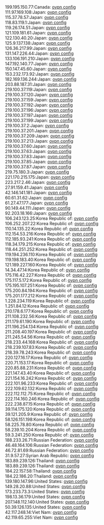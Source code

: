 199.195.150.77:Canada: [ovpn config](vpn/199_195_150_77.ovpn)  
111.97.169.108:Japan: [ovpn config](vpn/111_97_169_108.ovpn)  
115.37.78.57:Japan: [ovpn config](vpn/115_37_78_57.ovpn)  
118.83.119.1:Japan: [ovpn config](vpn/118_83_119_1.ovpn)  
119.26.174.51:Japan: [ovpn config](vpn/119_26_174_51.ovpn)  
121.109.181.61:Japan: [ovpn config](vpn/121_109_181_61.ovpn)  
122.130.40.20:Japan: [ovpn config](vpn/122_130_40_20.ovpn)  
125.9.137.138:Japan: [ovpn config](vpn/125_9_137_138.ovpn)  
126.36.217.99:Japan: [ovpn config](vpn/126_36_217_99.ovpn)  
131.147.226.44:Japan: [ovpn config](vpn/131_147_226_44.ovpn)  
133.106.191.210:Japan: [ovpn config](vpn/133_106_191_210.ovpn)  
147.192.140.77:Japan: [ovpn config](vpn/147_192_140_77.ovpn)  
150.147.45.60:Japan: [ovpn config](vpn/150_147_45_60.ovpn)  
153.232.173.92:Japan: [ovpn config](vpn/153_232_173_92.ovpn)  
182.169.136.244:Japan: [ovpn config](vpn/182_169_136_244.ovpn)  
203.88.187.31:Japan: [ovpn config](vpn/203_88_187_31.ovpn)  
219.100.37.119:Japan: [ovpn config](vpn/219_100_37_119.ovpn)  
219.100.37.120:Japan: [ovpn config](vpn/219_100_37_120.ovpn)  
219.100.37.159:Japan: [ovpn config](vpn/219_100_37_159.ovpn)  
219.100.37.192:Japan: [ovpn config](vpn/219_100_37_192.ovpn)  
219.100.37.196:Japan: [ovpn config](vpn/219_100_37_196.ovpn)  
219.100.37.197:Japan: [ovpn config](vpn/219_100_37_197.ovpn)  
219.100.37.199:Japan: [ovpn config](vpn/219_100_37_199.ovpn)  
219.100.37.2:Japan: [ovpn config](vpn/219_100_37_2.ovpn)  
219.100.37.201:Japan: [ovpn config](vpn/219_100_37_201.ovpn)  
219.100.37.209:Japan: [ovpn config](vpn/219_100_37_209.ovpn)  
219.100.37.213:Japan: [ovpn config](vpn/219_100_37_213.ovpn)  
219.100.37.60:Japan: [ovpn config](vpn/219_100_37_60.ovpn)  
219.100.37.63:Japan: [ovpn config](vpn/219_100_37_63.ovpn)  
219.100.37.83:Japan: [ovpn config](vpn/219_100_37_83.ovpn)  
219.100.37.85:Japan: [ovpn config](vpn/219_100_37_85.ovpn)  
219.100.37.87:Japan: [ovpn config](vpn/219_100_37_87.ovpn)  
219.75.180.3:Japan: [ovpn config](vpn/219_75_180_3.ovpn)  
221.170.215.175:Japan: [ovpn config](vpn/221_170_215_175.ovpn)  
223.217.2.46:Japan: [ovpn config](vpn/223_217_2_46.ovpn)  
27.91.159.41:Japan: [ovpn config](vpn/27_91_159_41.ovpn)  
42.146.141.181:Japan: [ovpn config](vpn/42_146_141_181.ovpn)  
60.61.31.62:Japan: [ovpn config](vpn/60_61_31_62.ovpn)  
61.27.47.177:Japan: [ovpn config](vpn/61_27_47_177.ovpn)  
90.149.44.111:Japan: [ovpn config](vpn/90_149_44_111.ovpn)  
92.203.18.166:Japan: [ovpn config](vpn/92_203_18_166.ovpn)  
106.243.123.25:Korea Republic of: [ovpn config](vpn/106_243_123_25.ovpn)  
106.252.207.22:Korea Republic of: [ovpn config](vpn/106_252_207_22.ovpn)  
110.14.135.22:Korea Republic of: [ovpn config](vpn/110_14_135_22.ovpn)  
112.154.53.216:Korea Republic of: [ovpn config](vpn/112_154_53_216.ovpn)  
112.185.93.241:Korea Republic of: [ovpn config](vpn/112_185_93_241.ovpn)  
118.34.179.215:Korea Republic of: [ovpn config](vpn/118_34_179_215.ovpn)  
118.44.251.252:Korea Republic of: [ovpn config](vpn/118_44_251_252.ovpn)  
119.194.236.110:Korea Republic of: [ovpn config](vpn/119_194_236_110.ovpn)  
119.198.183.40:Korea Republic of: [ovpn config](vpn/119_198_183_40.ovpn)  
121.189.227.160:Korea Republic of: [ovpn config](vpn/121_189_227_160.ovpn)  
14.34.47.14:Korea Republic of: [ovpn config](vpn/14_34_47_14.ovpn)  
175.116.42.227:Korea Republic of: [ovpn config](vpn/175_116_42_227.ovpn)  
175.117.5.172:Korea Republic of: [ovpn config](vpn/175_117_5_172.ovpn)  
175.195.107.251:Korea Republic of: [ovpn config](vpn/175_195_107_251.ovpn)  
175.200.84.194:Korea Republic of: [ovpn config](vpn/175_200_84_194.ovpn)  
175.201.177.212:Korea Republic of: [ovpn config](vpn/175_201_177_212.ovpn)  
1.228.234.119:Korea Republic of: [ovpn config](vpn/1_228_234_119.ovpn)  
1.251.84.12:Korea Republic of: [ovpn config](vpn/1_251_84_12.ovpn)  
210.178.6.177:Korea Republic of: [ovpn config](vpn/210_178_6_177.ovpn)  
211.108.232.56:Korea Republic of: [ovpn config](vpn/211_108_232_56.ovpn)  
211.179.61.190:Korea Republic of: [ovpn config](vpn/211_179_61_190.ovpn)  
211.196.254.134:Korea Republic of: [ovpn config](vpn/211_196_254_134.ovpn)  
211.208.40.197:Korea Republic of: [ovpn config](vpn/211_208_40_197.ovpn)  
211.245.54.56:Korea Republic of: [ovpn config](vpn/211_245_54_56.ovpn)  
218.233.44.168:Korea Republic of: [ovpn config](vpn/218_233_44_168.ovpn)  
218.239.107.83:Korea Republic of: [ovpn config](vpn/218_239_107_83.ovpn)  
218.39.78.243:Korea Republic of: [ovpn config](vpn/218_39_78_243.ovpn)  
220.127.16.17:Korea Republic of: [ovpn config](vpn/220_127_16_17.ovpn)  
220.71.153.17:Korea Republic of: [ovpn config](vpn/220_71_153_17.ovpn)  
220.85.88.231:Korea Republic of: [ovpn config](vpn/220_85_88_231.ovpn)  
221.147.43.40:Korea Republic of: [ovpn config](vpn/221_147_43_40.ovpn)  
221.154.16.242:Korea Republic of: [ovpn config](vpn/221_154_16_242.ovpn)  
222.101.96.233:Korea Republic of: [ovpn config](vpn/222_101_96_233.ovpn)  
222.109.62.132:Korea Republic of: [ovpn config](vpn/222_109_62_132.ovpn)  
222.112.112.75:Korea Republic of: [ovpn config](vpn/222_112_112_75.ovpn)  
222.114.160.246:Korea Republic of: [ovpn config](vpn/222_114_160_246.ovpn)  
222.238.87.15:Korea Republic of: [ovpn config](vpn/222_238_87_15.ovpn)  
39.114.175.120:Korea Republic of: [ovpn config](vpn/39_114_175_120.ovpn)  
39.121.205.9:Korea Republic of: [ovpn config](vpn/39_121_205_9.ovpn)  
58.126.151.198:Korea Republic of: [ovpn config](vpn/58_126_151_198.ovpn)  
58.225.78.80:Korea Republic of: [ovpn config](vpn/58_225_78_80.ovpn)  
58.239.10.204:Korea Republic of: [ovpn config](vpn/58_239_10_204.ovpn)  
59.3.241.250:Korea Republic of: [ovpn config](vpn/59_3_241_250.ovpn)  
188.233.26.71:Russian Federation: [ovpn config](vpn/188_233_26_71.ovpn)  
46.48.164.106:Russian Federation: [ovpn config](vpn/46_48_164_106.ovpn)  
46.72.81.69:Russian Federation: [ovpn config](vpn/46_72_81_69.ovpn)  
31.9.57.27:Syrian Arab Republic: [ovpn config](vpn/31_9_57_27.ovpn)  
183.89.239.126:Thailand: [ovpn config](vpn/183_89_239_126.ovpn)  
183.89.239.126:Thailand: [ovpn config](vpn/183_89_239_126.ovpn)  
184.22.157.58:Thailand: [ovpn config](vpn/184_22_157_58.ovpn)  
184.22.186.20:Thailand: [ovpn config](vpn/184_22_186_20.ovpn)  
139.180.147.96:United States: [ovpn config](vpn/139_180_147_96.ovpn)  
149.28.20.88:United States: [ovpn config](vpn/149_28_20_88.ovpn)  
173.233.73.3:United States: [ovpn config](vpn/173_233_73_3.ovpn)  
198.13.36.179:United States: [ovpn config](vpn/198_13_36_179.ovpn)  
207.148.112.140:United States: [ovpn config](vpn/207_148_112_140.ovpn)  
50.39.126.135:United States: [ovpn config](vpn/50_39_126_135.ovpn)  
42.117.248.14:Viet Nam: [ovpn config](vpn/42_117_248_14.ovpn)  
42.119.65.255:Viet Nam: [ovpn config](vpn/42_119_65_255.ovpn)  
